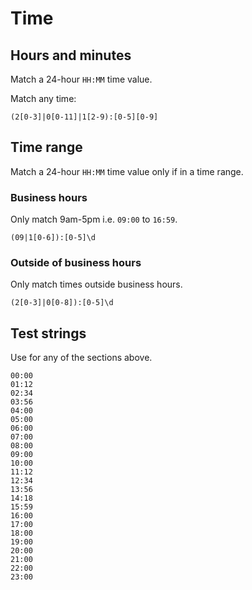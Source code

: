 # Time


## Hours and minutes

Match a 24-hour `HH:MM` time value.

Match any time:

```re
(2[0-3]|0[0-11]|1[2-9):[0-5][0-9]
```


## Time range

Match a 24-hour `HH:MM` time value only if in a time range.

### Business hours

Only match 9am-5pm i.e. `09:00` to `16:59`.

```re
(09|1[0-6]):[0-5]\d
```

### Outside of business hours

Only match times outside business hours.

```re
(2[0-3]|0[0-8]):[0-5]\d
```


## Test strings

Use for any of the sections above.

```
00:00
01:12
02:34
03:56
04:00
05:00
06:00
07:00
08:00
09:00
10:00
11:12
12:34
13:56
14:18
15:59
16:00
17:00
18:00
19:00
20:00
21:00
22:00
23:00
```
